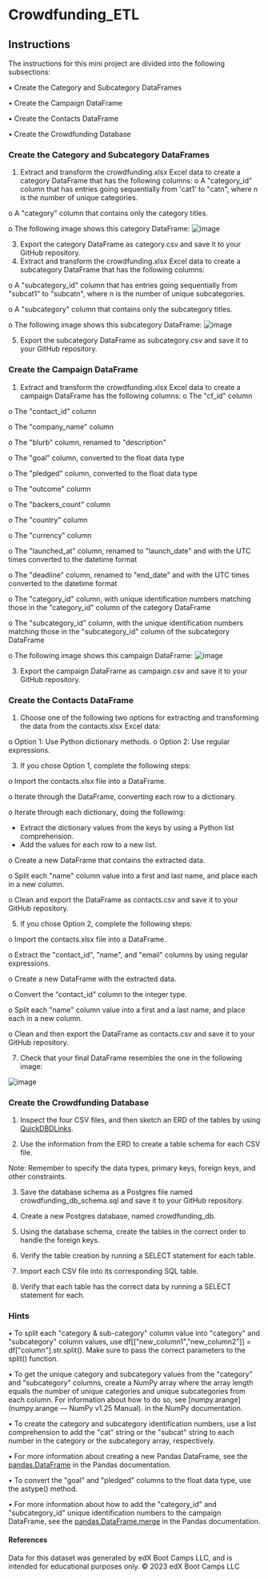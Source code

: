 # Crowdfunding_ETL
## Instructions
The instructions for this mini project are divided into the following subsections:

•	Create the Category and Subcategory DataFrames

•	Create the Campaign DataFrame

•	Create the Contacts DataFrame

•	Create the Crowdfunding Database

### Create the Category and Subcategory DataFrames
1.	Extract and transform the crowdfunding.xlsx Excel data to create a category DataFrame that has the following columns:
o	A "category_id" column that has entries going sequentially from 'cat1' to "catn", where n is the number of unique categories.

o	A "category" column that contains only the category titles.

o	The following image shows this category DataFrame:
![image](https://github.com/mehpree/Crowdfunding_ETL/assets/131678606/5e794fe7-7282-4378-a0d5-886b65ebcf52)


 
3.	Export the category DataFrame as category.csv and save it to your GitHub repository.
4.	Extract and transform the crowdfunding.xlsx Excel data to create a subcategory DataFrame that has the following columns:
   
o	A "subcategory_id" column that has entries going sequentially from "subcat1" to "subcatn", where n is the number of unique subcategories.

o	A "subcategory" column that contains only the subcategory titles.

o	The following image shows this subcategory DataFrame:
![image](https://github.com/mehpree/Crowdfunding_ETL/assets/131678606/656db54a-fa83-4a24-a5f9-6a84cfae730e)

 
5.	Export the subcategory DataFrame as subcategory.csv and save it to your GitHub repository.
### Create the Campaign DataFrame
1.	Extract and transform the crowdfunding.xlsx Excel data to create a campaign DataFrame has the following columns:
o	The "cf_id" column

o	The "contact_id" column

o	The "company_name" column

o	The "blurb" column, renamed to "description"

o	The "goal" column, converted to the float data type

o	The "pledged" column, converted to the float data type

o	The "outcome" column

o	The "backers_count" column

o	The "country" column

o	The "currency" column

o	The "launched_at" column, renamed to "launch_date" and with the UTC times converted to the datetime format

o	The "deadline" column, renamed to "end_date" and with the UTC times converted to the datetime format

o	The "category_id" column, with unique identification numbers matching those in the "category_id" column of the category DataFrame

o	The "subcategory_id" column, with the unique identification numbers matching those in the "subcategory_id" column of the subcategory DataFrame

o	The following image shows this campaign DataFrame:
![image](https://github.com/mehpree/Crowdfunding_ETL/assets/131678606/63f74ed5-80ca-429f-847c-fe28adf7ffe6)


3.	Export the campaign DataFrame as campaign.csv and save it to your GitHub repository.
   
### Create the Contacts DataFrame

1.	Choose one of the following two options for extracting and transforming the data from the contacts.xlsx Excel data:
   
o	Option 1: Use Python dictionary methods.
o	Option 2: Use regular expressions.

3.	If you chose Option 1, complete the following steps:
   
o	Import the contacts.xlsx file into a DataFrame.

o	Iterate through the DataFrame, converting each row to a dictionary.

o	Iterate through each dictionary, doing the following:

 - Extract the dictionary values from the keys by using a Python list comprehension.
 - Add the values for each row to a new list.

o	Create a new DataFrame that contains the extracted data.

o	Split each "name" column value into a first and last name, and place each in a new column.

o	Clean and export the DataFrame as contacts.csv and save it to your GitHub repository.

5.	If you chose Option 2, complete the following steps:
   
o	Import the contacts.xlsx file into a DataFrame.

o	Extract the "contact_id", "name", and "email" columns by using regular expressions.

o	Create a new DataFrame with the extracted data.

o	Convert the "contact_id" column to the integer type.

o	Split each "name" column value into a first and a last name, and place each in a new column.

o	Clean and then export the DataFrame as contacts.csv and save it to your GitHub repository.

7.	Check that your final DataFrame resembles the one in the following image:

![image](https://github.com/mehpree/Crowdfunding_ETL/assets/131678606/6d6b4962-49a7-4fa6-b637-639f1e67fe35)



### Create the Crowdfunding Database

1.	Inspect the four CSV files, and then sketch an ERD of the tables by using [QuickDBDLinks](QuickDatabaseDiagrams.com).
   
2.	Use the information from the ERD to create a table schema for each CSV file.
   
Note: Remember to specify the data types, primary keys, foreign keys, and other constraints.

3.	Save the database schema as a Postgres file named crowdfunding_db_schema.sql and save it to your GitHub repository.
   
4.	Create a new Postgres database, named crowdfunding_db.
   
5.	Using the database schema, create the tables in the correct order to handle the foreign keys.
    
6.	Verify the table creation by running a SELECT statement for each table.
    
7.	Import each CSV file into its corresponding SQL table.
    
8.	Verify that each table has the correct data by running a SELECT statement for each.
   
### Hints
•	To split each "category & sub-category" column value into "category" and "subcategory" column values, use df[["new_column1","new_column2"]] = df["column"].str.split(). Make sure to pass the correct parameters to the split() function.

•	To get the unique category and subcategory values from the "category" and "subcategory" columns, create a NumPy array where the array length equals the number of unique categories and unique subcategories from each column. For information about how to do so, see [numpy.arange] (numpy.arange — NumPy v1.25 Manual). in the NumPy documentation.

•	To create the category and subcategory identification numbers, use a list comprehension to add the "cat" string or the "subcat" string to each number in the category or the subcategory array, respectively.

•	For more information about creating a new Pandas DataFrame, see the [pandas.DataFrame](https://pandas.pydata.org/docs/reference/api/pandas.DataFrame.html) in the Pandas documentation.

•	To convert the "goal" and "pledged" columns to the float data type, use the astype() method.

•	For more information about how to add the "category_id" and "subcategory_id" unique identification numbers to the campaign DataFrame, see the [pandas.DataFrame.merge](https://pandas.pydata.org/docs/reference/api/pandas.DataFrame.merge.html) in the Pandas documentation.

#### References
Data for this dataset was generated by edX Boot Camps LLC, and is intended for educational purposes only.
© 2023 edX Boot Camps LLC


